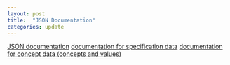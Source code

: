 ```yaml
---
layout: post
title:  "JSON Documentation"
categories: update
---
```


[JSON documentation](/JSON)
[documentation for specification data](/JSON-specs)
[documentation for concept data (concepts and values)](/JSON-concepts)
